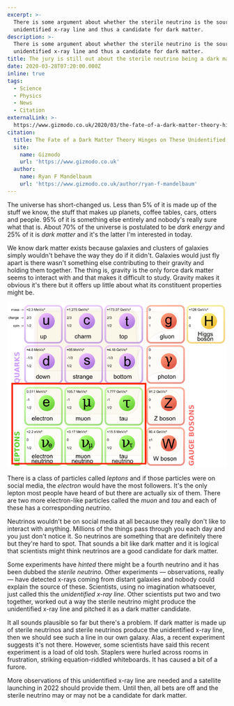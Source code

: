 ```yaml
---
excerpt: >-
  There is some argument about whether the sterile neutrino is the source of the
  unidentified x-ray line and thus a candidate for dark matter.
description: >-
  There is some argument about whether the sterile neutrino is the source of the
  unidentified x-ray line and thus a candidate for dark matter.
title: The jury is still out about the sterile neutrino being a dark matter candidate
date: 2020-03-28T07:20:00.000Z
inline: true
tags:
  - Science
  - Physics
  - News
  - Citation
externalLink: >-
  https://www.gizmodo.co.uk/2020/03/the-fate-of-a-dark-matter-theory-hinges-on-these-unidentified-x-rays/
citation:
  title: The Fate of a Dark Matter Theory Hinges on These Unidentified X-Rays
  site:
    name: Gizmodo
    url: 'https://www.gizmodo.co.uk'
  author:
    name: Ryan F Mandelbaum
    url: 'https://www.gizmodo.co.uk/author/ryan-f-mandelbaum'
---
```

The universe has short-changed us. Less than 5% of it is made up of the stuff we know, the stuff that makes up planets, coffee tables, cars, otters and people. 95% of it is something else entirely and nobody's really sure what that is. About 70% of the universe is postulated to be *dark energy* and 25% of it is *dark matter* and it's the latter I'm interested in today.

We know dark matter exists because galaxies and clusters of galaxies simply wouldn't behave the way they do if it didn't. Galaxies would just fly apart is there wasn't something else contributing to their gravity and holding them together. The thing is, gravity is the only force dark matter seems to interact with and that makes it difficult to study. Gravity makes it obvious it's there but it offers up little about what its constituent properties might be.

![Leptons, highlighted on the diagram of fundamental particles.](/assets/images/posts/2020/03/2020-03-28-leptons.png "class=s50 right|@itemprop=image")

There is a class of particles called *leptons* and if those particles were on social media, the *electron* would have the most followers. It's the only lepton most people have heard of but there are actually six of them. There are two more electron-like particles called the *muon* and *tau* and each of these has a corresponding *neutrino*.

Neutrinos wouldn't be on social media at all because they really don't like to interact with anything. Millions of the things pass through you each day and you just don't notice it. So neutrinos are something that are definitely there but they're hard to spot. That sounds a bit like dark matter and it is logical that scientists might think neutrinos are a good candidate for dark matter.

Some experiments have *hinted* there might be a fourth neutrino and it has been dubbed the *sterile neutrino*. Other experiments — observations, really — have detected x-rays coming from distant galaxies and nobody could explain the source of these. Scientists, using no imagination whatsoever, just called this the *unidentified x-ray line*. Other scientists put two and two together, worked out a way the sterile neutrino might produce the unidentified x-ray line and pitched it as a dark matter candidate.

It all sounds plausible so far but there's a problem. If dark matter is made up of sterile neutrinos and sterile neutrinos produce the unidentified x-ray line, then we should see such a line in our own galaxy. Alas, a recent experiment suggests it's not there. However, some scientists have said this recent experiment is a load of old tosh. Staplers were hurled across rooms in frustration, striking equation-riddled whiteboards. It has caused a bit of a furore.

More observations of this unidentified x-ray line are needed and a satellite launching in 2022 should provide them. Until then, all bets are off and the sterile neutrino may or may not be a candidate for dark matter. 



